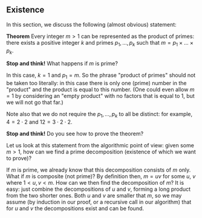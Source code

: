 ## Existence
In this section, we discuss the following (almost obvious) statement:

__Theorem__
Every integer $m > 1$ can be represented as the product of primes: there exists a positive integer $k$ and primes $p_1, ..., p_k$ such that $m = p_1 \times ... \times p_k$.

__Stop and think!__ What happens if $m$ is prime?

In this case, $k = 1$ and $p_1 = m$. So the phrase "product of primes" should not be taken too literally: in this case there is only one (prime) number in the "product" and the product is equal to this number. (One could even allow $m = 1$ by considering an "empty product" with no factors that is equal to $1$, but we will not go that far.)

Note also that we do not require the $p_1, ..., p_k$ to all be distinct: for example, $4 = 2 \cdot 2$ and $12 = 3 \cdot 2 \cdot 2$.

__Stop and think!__ Do you see how to prove the theorem?

Let us look at this statement from the algorithmic point of view: given some $m>1$, how can we find a prime decomposition (existence of which we want to prove)?

If $m$ is prime, we already know that this decomposition consists of $m$ only. What if $m$ is composite (not prime)? By definition then, $m=uv$ for some $u$, $v$ where $1 < u,v < m$. How can we then find the decomposition of $m$?  It is easy: just combine the decompositions of $u$ and $v$, forming a long product from the two shorter ones. Both $u$ and $v$ are smaller that $m$, so we may assume (by induction in our proof, or a recursive call in our algorithm) that for $u$ and $v$ the decompositions exist and can be found.
